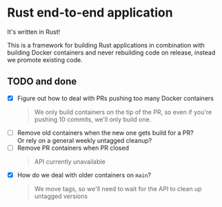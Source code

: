 # Rust end-to-end application

It's written in Rust!

This is a framework for building Rust applications in combination with building Docker containers and never rebuilding code on release, instead we promote existing code.

## TODO and done

-   [x] Figure out how to deal with PRs pushing too many Docker containers<br />
    > We only build containers on the tip of the PR, so even if you're pushing 10 commits, we'll only build one.
-   [ ] Remove old containers when the new one gets build for a PR?<br />
        Or rely on a general weekly untagged cleanup?
-   [ ] Remove PR containers when PR closed<br />
    > API currently unavailable
-   [x] How do we deal with older containers on `main`?<br />
    > We move tags, so we'll need to wait for the API to clean up untagged versions

